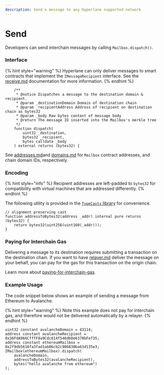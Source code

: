 ```yaml
---
description: Send a message to any Hyperlane supported network
---
```


# Send

Developers can send interchain messages by calling `Mailbox.dispatch()`.&#x20;

### Interface

{% hint style="warning" %}
Hyperlane can only deliver messages to smart contracts that implement the `IMessageRecipient` interface. See the [receive.md](receive.md "mention") documentation for more information.
{% endhint %}

```solidity
    /**
     * @notice Dispatches a message to the destination domain & recipient.
     * @param _destinationDomain Domain of destination chain
     * @param _recipientAddress Address of recipient on destination chain as bytes32
     * @param _body Raw bytes content of message body
     * @return The message ID inserted into the Mailbox's merkle tree
     */
    function dispatch(
        uint32 _destination,
        bytes32 _recipient,
        bytes calldata _body
    ) external returns (bytes32) {
```

See [addresses.md](../../resources/addresses.md "mention")and [domains.md](../../resources/domains.md "mention") for `Mailbox` contract addresses, and chain domain IDs, respectively.

### Encoding

{% hint style="info" %}
Recipient addresses are left-padded to `bytes32` for compatibility with virtual machines that are addressed differently.&#x20;
{% endhint %}

The following utility is provided in the [`TypeCasts` library](https://github.com/hyperlane-xyz/hyperlane-monorepo/blob/main/solidity/contracts/libs/TypeCasts.sol) for convenience.

```solidity
// alignment preserving cast
function addressToBytes32(address _addr) internal pure returns (bytes32) {
    return bytes32(uint256(uint160(_addr)));
}
```

### Paying for Interchain Gas

Delivering a message to its destination requires submitting a transaction on the destination chain. If you want to have [relayer.md](../../protocol/agents/relayer.md "mention") deliver the message on your behalf, you can pay for the gas for this transaction on the origin chain.

Learn more about [paying-for-interchain-gas](../../build-with-hyperlane/guides/developers/paying-for-interchain-gas/ "mention").

### Example Usage

The code snippet below shows an example of sending a message from Ethereum to Avalanche.&#x20;

{% hint style="warning" %}
Note this example does not pay for interchain gas, and therefore would not be delivered automatically by a relayer.
{% endhint %}

```solidity
uint32 constant avalancheDomain = 43114;
address constant avalancheRecipient = 0x36FdA966CfffF8a9Cdc814f546db0e6378bFef35;
address constant ethereumMailbox = 0x2f9db5616fa3fad1ab06cb2c906830ba63d135e3;
IMailbox(ethereumMailbox).dispatch(
    avalancheDomain,
    addressToBytes32(avalancheRecipient),
    bytes("hello avalanche from ethereum")
);
```
